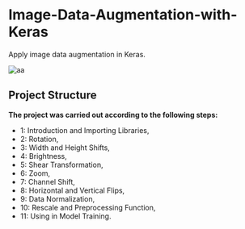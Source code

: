 # Image-Data-Augmentation-with-Keras
Apply image data augmentation in Keras.

![aa](https://user-images.githubusercontent.com/65929471/89193696-c1a99980-d57c-11ea-86d3-9ae0796bf046.gif)

## Project Structure
**The project was carried out according to the following steps:**

- 1: Introduction and Importing Libraries,
- 2: Rotation,
- 3: Width and Height Shifts,
- 4: Brightness,
- 5: Shear Transformation,
- 6: Zoom,
- 7: Channel Shift,
- 8: Horizontal and Vertical Flips,
- 9: Data Normalization,
- 10: Rescale and Preprocessing Function,
- 11: Using in Model Training.
